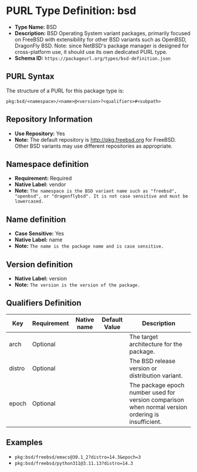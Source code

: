 <!--  NOTE: Auto-generated from the JSON PURL type definition.
Do not manually edit this file. Edit the JSON type definition instead. -->

# PURL Type Definition: bsd

- **Type Name:** BSD
- **Description:** BSD Operating System variant packages, primarily focused on FreeBSD with extensibility for other BSD variants such as OpenBSD, DragonFly BSD. Note: since NetBSD's package manager is designed for cross-platform use, it should use its own dedicated PURL type.
- **Schema ID:** `https://packageurl.org/types/bsd-definition.json`

## PURL Syntax

The structure of a PURL for this package type is:

    pkg:bsd/<namespace>/<name>@<version>?<qualifiers>#<subpath>

## Repository Information

- **Use Repository:** Yes
- **Note:** The default repository is http://pkg.freebsd.org for FreeBSD. Other BSD variants may use different repositories as appropriate.

## Namespace definition

- **Requirement:** Required
- **Native Label:** vendor
- **Note:** `The namespace is the BSD variant name such as "freebsd", "openbsd", or "dragonflybsd". It is not case sensitive and must be lowercased.`

## Name definition

- **Case Sensitive:** Yes
- **Native Label:** name
- **Note:** `The name is the package name and is case sensitive.`

## Version definition

- **Native Label:** version
- **Note:** `The version is the version of the package.`

## Qualifiers Definition

| Key  | Requirement | Native name | Default Value | Description |
|------|-------------|-------------|---------------|-------------|
| arch | Optional |  |  | The target architecture for the package. |
| distro | Optional |  |  | The BSD release version or distribution variant. |
| epoch | Optional |  |  | The package epoch number used for version comparison when normal version ordering is insufficient. |

## Examples

- `pkg:bsd/freebsd/emacs@30.1_2?distro=14.3&epoch=3`
- `pkg:bsd/freebsd/python311@3.11.13?distro=14.3`
